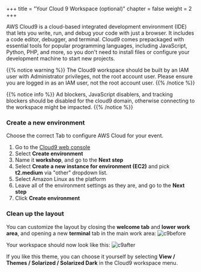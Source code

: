+++
title = "Your Cloud 9 Workspace (optional)"
chapter = false
weight = 2
+++

AWS Cloud9 is a cloud-based integrated development environment (IDE) that lets you write, run, and debug your code with just a browser. It includes a code editor, debugger, and terminal. Cloud9 comes prepackaged with essential tools for popular programming languages, including JavaScript, Python, PHP, and more, so you don't need to install files or configure your development machine to start new projects.

{{% notice warning %}}
The Cloud9 workspace should be built by an IAM user with Administrator privileges,
not the root account user. Please ensure you are logged in as an IAM user, not the root
account user.
{{% /notice %}}

{{% notice info %}}
Ad blockers, JavaScript disablers, and tracking blockers should be disabled for
the cloud9 domain, otherwise connecting to the workspace might be impacted.
{{% /notice %}}

### Create a new environment

Choose the correct Tab to configure AWS Cloud for your event.


1. Go to the [Cloud9 web console](https://us-east-1.console.aws.amazon.com/cloud9/home?region=us-east-1)
2. Select **Create environment**
3. Name it **workshop**, and go to the **Next step**
4. Select **Create a new instance for environment (EC2)** and pick **t2.medium** via "other" dropdown list.
5. Select Amazon Linux as the platform
6. Leave all of the environment settings as they are, and go to the **Next step**
7. Click **Create environment**


### Clean up the layout

You can customize the layout by closing the **welcome tab**
and **lower work area**, and opening a new **terminal** tab in the main work area:
![c9before](/images/c9before.png)

Your workspace should now look like this:
![c9after](/images/c9after.png)

If you like this theme, you can choose it yourself by selecting **View / Themes / Solarized / Solarized Dark**
in the Cloud9 workspace menu.
